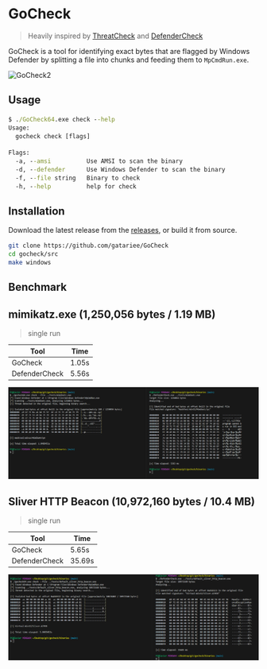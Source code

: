 # GoCheck
> Heavily inspired by [ThreatCheck](https://github.com/rasta-mouse/ThreatCheck) and [DefenderCheck](https://github.com/matterpreter/DefenderCheck)

GoCheck is a tool for identifying exact bytes that are flagged by Windows Defender by splitting a file into chunks and feeding them to `MpCmdRun.exe`.

![GoCheck2](./assets/gocheck_windef.gif)

## Usage
```cmd
$ ./GoCheck64.exe check --help
Usage:
  gocheck check [flags]

Flags:
  -a, --amsi          Use AMSI to scan the binary
  -d, --defender      Use Windows Defender to scan the binary
  -f, --file string   Binary to check
  -h, --help          help for check
```

## Installation
Download the latest release from the [releases](https://github.com/gatariee/GoCheck/releases), or build it from source.
```bash
git clone https://github.com/gatariee/GoCheck
cd gocheck/src
make windows
```

## Benchmark

## mimikatz.exe (1,250,056 bytes / 1.19 MB)
> single run

| Tool | Time |
|------|------|
| GoCheck | 1.05s |
| DefenderCheck | 5.56s |

![comparison1](./assets/38138d0696414c4828e0caf498a8f0e1.png)

## Sliver HTTP Beacon (10,972,160 bytes / 10.4 MB)
> single run

| Tool | Time |
|------|------|
| GoCheck | 5.65s |
| DefenderCheck | 35.69s |

![comparison2](./assets/8bf97de7a1fd7b1a6d56362b3eaad39b.png)